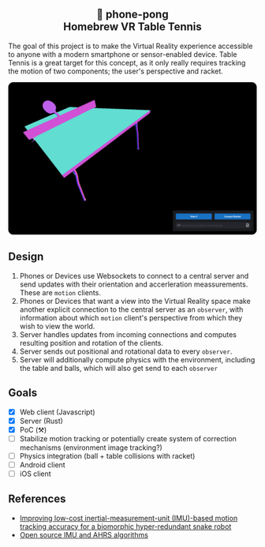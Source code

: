 <h2 align="center">
  🏓 phone-pong
  <br>
  Homebrew VR Table Tennis
</h2>

The goal of this project is to make the Virtual Reality experience accessible to anyone with a modern smartphone or sensor-enabled device. Table Tennis is a great target for this concept, as it only really requires tracking the motion of two components; the user's perspective and racket.

![Gameplay](./docs/gameplay.png)

## Design

1. Phones or Devices use Websockets to connect to a central server and send updates with their orientation and accerleration meassurements. These are `motion` clients.
2. Phones or Devices that want a view into the Virtual Reality space make another explicit connection to the central server as an `observer`, with information about which `motion` client's perspective from which they wish to view the world.
3. Server handles updates from incoming connections and computes resulting position and rotation of the clients.
4. Server sends out positional and rotational data to every `observer`.
5. Server will additionally compute physics with the environment, including the table and balls, which will also get send to each `observer`

## Goals
- [x] Web client (Javascript)
- [x] Server (Rust) 
- [x] PoC (⚒)
- [ ] Stabilize motion tracking or potentially create system of correction mechanisms (environment image tracking?) 
- [ ] Physics integration (ball + table collisions with racket)
- [ ] Android client
- [ ] iOS client

## References
- [Improving low-cost inertial-measurement-unit (IMU)-based motion tracking accuracy for a biomorphic hyper-redundant snake robot](https://doi.org/10.1186/s40638-017-0069-z)
- [Open source IMU and AHRS algorithms](https://x-io.co.uk/open-source-imu-and-ahrs-algorithms/)